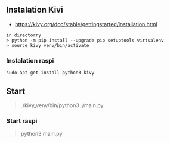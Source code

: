 ## Instalation Kivi

- https://kivy.org/doc/stable/gettingstarted/installation.html

```
in directorry
> python -m pip install --upgrade pip setuptools virtualenv
> source kivy_venv/bin/activate
```
### Instalation raspi
```
sudo apt-get install python3-kivy

```

## Start

> ./kivy_venv/bin/python3 ./main.py

### Start raspi

> python3 main.py